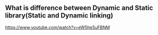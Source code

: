 ## What is difference between Dynamic and Static library(Static and Dynamic linking)  


https://www.youtube.com/watch?v=eW5he5uFBNM

